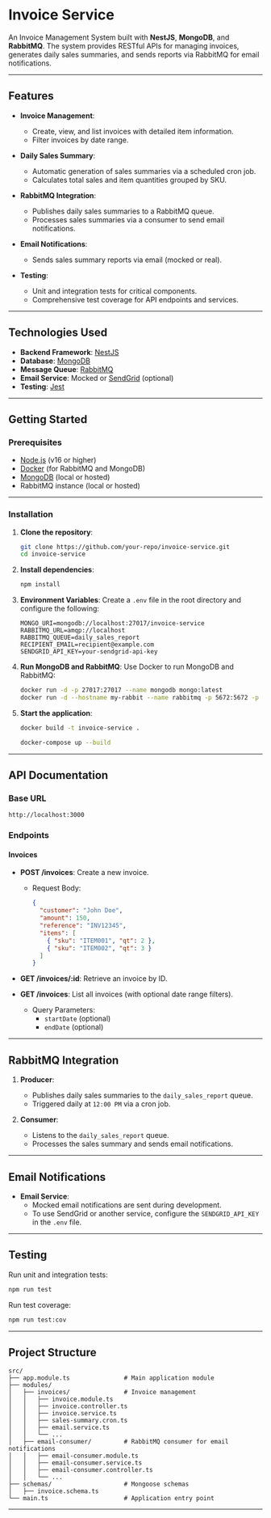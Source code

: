 
# Invoice Service

An Invoice Management System built with **NestJS**, **MongoDB**, and **RabbitMQ**. The system provides RESTful APIs for managing invoices, generates daily sales summaries, and sends reports via RabbitMQ for email notifications.

---

## Features

- **Invoice Management**:
  - Create, view, and list invoices with detailed item information.
  - Filter invoices by date range.
  
- **Daily Sales Summary**:
  - Automatic generation of sales summaries via a scheduled cron job.
  - Calculates total sales and item quantities grouped by SKU.
  
- **RabbitMQ Integration**:
  - Publishes daily sales summaries to a RabbitMQ queue.
  - Processes sales summaries via a consumer to send email notifications.

- **Email Notifications**:
  - Sends sales summary reports via email (mocked or real).

- **Testing**:
  - Unit and integration tests for critical components.
  - Comprehensive test coverage for API endpoints and services.

---

## Technologies Used

- **Backend Framework**: [NestJS](https://nestjs.com/)
- **Database**: [MongoDB](https://www.mongodb.com/)
- **Message Queue**: [RabbitMQ](https://www.rabbitmq.com/)
- **Email Service**: Mocked or [SendGrid](https://sendgrid.com/) (optional)
- **Testing**: [Jest](https://jestjs.io/)

---

## Getting Started

### Prerequisites

- [Node.js](https://nodejs.org/) (v16 or higher)
- [Docker](https://www.docker.com/) (for RabbitMQ and MongoDB)
- [MongoDB](https://www.mongodb.com/) (local or hosted)
- RabbitMQ instance (local or hosted)

---

### Installation

1. **Clone the repository**:
   ```bash
   git clone https://github.com/your-repo/invoice-service.git
   cd invoice-service
   ```

2. **Install dependencies**:
   ```bash
   npm install
   ```

3. **Environment Variables**:
   Create a `.env` file in the root directory and configure the following:
   ```dotenv
   MONGO_URI=mongodb://localhost:27017/invoice-service
   RABBITMQ_URL=amqp://localhost
   RABBITMQ_QUEUE=daily_sales_report
   RECIPIENT_EMAIL=recipient@example.com
   SENDGRID_API_KEY=your-sendgrid-api-key
   ```

4. **Run MongoDB and RabbitMQ**:
   Use Docker to run MongoDB and RabbitMQ:
   ```bash
   docker run -d -p 27017:27017 --name mongodb mongo:latest
   docker run -d --hostname my-rabbit --name rabbitmq -p 5672:5672 -p 15672:15672 rabbitmq:3-management
   ```

5. **Start the application**:
   ```bash
   docker build -t invoice-service .
   ```
     ```bash
   docker-compose up --build
   ```

---

## API Documentation

### Base URL
```
http://localhost:3000
```

### Endpoints

#### Invoices
- **POST /invoices**: Create a new invoice.
  - Request Body:
    ```json
    {
      "customer": "John Doe",
      "amount": 150,
      "reference": "INV12345",
      "items": [
        { "sku": "ITEM001", "qt": 2 },
        { "sku": "ITEM002", "qt": 3 }
      ]
    }
    ```

- **GET /invoices/:id**: Retrieve an invoice by ID.

- **GET /invoices**: List all invoices (with optional date range filters).
  - Query Parameters:
    - `startDate` (optional)
    - `endDate` (optional)

---

## RabbitMQ Integration

1. **Producer**:
   - Publishes daily sales summaries to the `daily_sales_report` queue.
   - Triggered daily at `12:00 PM` via a cron job.

2. **Consumer**:
   - Listens to the `daily_sales_report` queue.
   - Processes the sales summary and sends email notifications.

---

## Email Notifications

- **Email Service**:
  - Mocked email notifications are sent during development.
  - To use SendGrid or another service, configure the `SENDGRID_API_KEY` in the `.env` file.

---

## Testing

Run unit and integration tests:
```bash
npm run test
```

Run test coverage:
```bash
npm run test:cov
```

---

## Project Structure

```plaintext
src/
├── app.module.ts               # Main application module
├── modules/
│   ├── invoices/               # Invoice management
│   │   ├── invoice.module.ts
│   │   ├── invoice.controller.ts
│   │   ├── invoice.service.ts
│   │   ├── sales-summary.cron.ts
│   │   ├── email.service.ts
│   │   └── ...
│   ├── email-consumer/         # RabbitMQ consumer for email notifications
│   │   ├── email-consumer.module.ts
│   │   ├── email-consumer.service.ts
│   │   ├── email-consumer.controller.ts
│   │   └── ...
├── schemas/                    # Mongoose schemas
│   ├── invoice.schema.ts
└── main.ts                     # Application entry point
```

---

